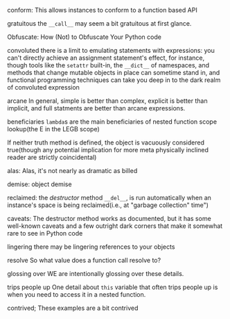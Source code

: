 conform:
    This allows instances to conform to a function based API

gratuitous
the `__call__` may seem a bit gratuitous at first glance.

Obfuscate:
How (Not) to Obfuscate Your Python code


convoluted
there is a limit to emulating statements with expressions: you can't directly achieve an assignment statement's effect, for instance, though tools like the `setattr` built-in, the `__dict__` of namespaces, and methods that change mutable objects in place can sometime stand in, and functional programming techniques can take you deep in to the dark realm of convoluted expression

arcane
In general, simple is better than complex, explicit is better than implicit, and full statments are better than arcane expressions.

beneficiaries
`lambda`s are the main beneficiaries of nested function scope lookup(the E in the LEGB scope)


If neither truth method is defined, the object is vacuously considered true(though any potential implication for more meta physically inclined reader are strictly coincidental)

alas:
Alas, it's not nearly as dramatic as billed

demise:
object demise

reclaimed:
the _destructor_ method `__del__`, is run automatically when an instance's space is being reclaimed(i.e., at "garbage collection" time")

caveats:
The destructor method works as documented, but it has some well-known caveats and a few outright dark corners that make it somewhat rare to see in Python code

lingering
there may be lingering references to your objects

resolve
So what value does a function call resolve to?

glossing over
WE are intentionally glossing over these details.

trips people up
One detail about `this` variable that often trips people up is when you need to access it in a nested function.

contrived;
These examples are a bit contrived
